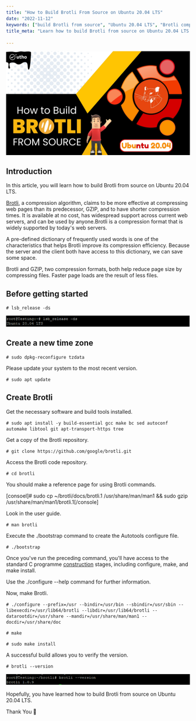 ```yaml
---
title: "How to Build Brotli From Source on Ubuntu 20.04 LTS"
date: "2022-11-12"
keywords: ["build Brotli from source", "Ubuntu 20.04 LTS", "Brotli compression", "compile Brotli", "source installation", "Ubuntu tutorial", "Brotli setup"]
title_meta: "Learn how to build Brotli from source on Ubuntu 20.04 LTS with this step-by-step guide. Follow these instructions to compile and install Brotli compression library."

---
```


![How to Build Brotli From Source on Ubuntu 20.04 LTS](images/How-to-Build-Brotli-From-Source-on-Ubuntu-20.04-LTS_utho.jpg)

## Introduction

In this article, you will learn how to build Brotli from source on Ubuntu 20.04 LTS.

[Brotli](https://en.wikipedia.org/wiki/Brotli), a compression algorithm, claims to be more effective at compressing web pages than its predecessor, GZIP, and to have shorter compression times. It is available at no cost, has widespread support across current web servers, and can be used by anyone.Brotli is a compression format that is widely supported by today's web servers.

A pre-defined dictionary of frequently used words is one of the characteristics that helps Brotli improve its compression efficiency. Because the server and the client both have access to this dictionary, we can save some space.

Brotli and GZIP, two compression formats, both help reduce page size by compressing files. Faster page loads are the result of less files.

## Before getting started

```
# lsb_release -ds
```

![command output](images/image-471.png)

## Create a new time zone

```
# sudo dpkg-reconfigure tzdata
```

Please update your system to the most recent version.

```
# sudo apt update
```

## Create Brotli

Get the necessary software and build tools installed.

```
# sudo apt install -y build-essential gcc make bc sed autoconf automake libtool git apt-transport-https tree
```

Get a copy of the Brotli repository.

```
# git clone https://github.com/google/brotli.git
```

Access the Brotli code repository.

```
# cd brotli
```

You should make a reference page for using Brotli commands.

\[consoel\]# sudo cp ~/brotli/docs/brotli.1 /usr/share/man/man1 && sudo gzip /usr/share/man/man1/brotli.1\[/console\]

Look in the user guide.

```
# man brotli
```

Execute the ./bootstrap command to create the Autotools configure file.

```
# ./bootstrap
```

Once you've run the preceding command, you'll have access to the standard C programme [construction](https://utho.com/docs/tutorial/how-to-test-internet-connection-speed-in-ubuntu-20-04/) stages, including configure, make, and make install.

Use the ./configure --help command for further information.

Now, make Brotli.

```
# ./configure --prefix=/usr --bindir=/usr/bin --sbindir=/usr/sbin --libexecdir=/usr/lib64/brotli --libdir=/usr/lib64/brotli --datarootdir=/usr/share --mandir=/usr/share/man/man1 --docdir=/usr/share/doc
```

```
# make
```

```
# sudo make install
```

A successful build allows you to verify the version.

```
# brotli --version
```

![command output](images/image-472.png)

Hopefully, you have learned how to build Brotli from source on Ubuntu 20.04 LTS.

Thank You 🙂
